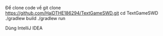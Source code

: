 Để clone code về
git clone https://github.com/HaiDTHE186294/TextGameSWD.git
cd TextGameSWD
./gradlew build
./gradlew run

Dùng IntelliJ IDEA 
